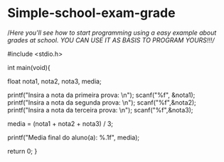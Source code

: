 # Simple-school-exam-grade
/*Here you'll see how to start programming using a easy example about grades at school. YOU CAN USE IT AS BASIS TO PROGRAM YOURS!!!/*

#include <stdio.h>

int main(void){

  float nota1, nota2, nota3, media;
 
  printf("Insira a nota da primeira prova: \n");
  scanf("%f", &nota1);
  printf("Insira a nota da segunda prova: \n");
  scanf("%f",&nota2);
  printf("Insira a nota da terceira prova: \n");
  scanf("%f",&nota3);

  media = (nota1 + nota2 + nota3) / 3;

  printf("Media final do aluno(a): %.1f", media);

  return 0;
}
